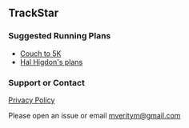 ## TrackStar

### Suggested Running Plans

* [Couch to 5K](https://www.nhs.uk/live-well/exercise/running-and-aerobic-exercises/get-running-with-couch-to-5k/#:~:text=What%20is%20Couch%20to%205K,each%20of%20the%209%20weeks.)
* [Hal Higdon's plans](https://www.halhigdon.com/)

### Support or Contact

[Privacy Policy](privacy-policy.md)

Please open an issue or email mveritym@gmail.com
